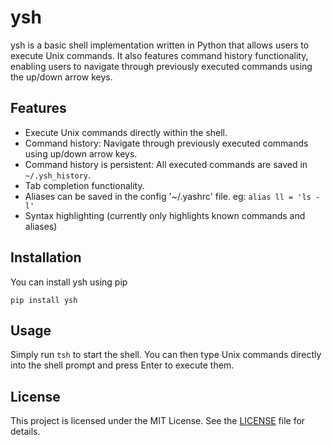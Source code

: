 # ysh

ysh is a basic shell implementation written in Python that allows users to execute Unix commands. It also features command history functionality, enabling users to navigate through previously executed commands using the up/down arrow keys.

## Features

- Execute Unix commands directly within the shell.
- Command history: Navigate through previously executed commands using up/down arrow keys.
- Command history is persistent: All executed commands are saved in `~/.ysh_history`.
- Tab completion functionality.
- Aliases can be saved in the config '~/.yashrc' file. eg: ```alias ll = 'ls -l'```
- Syntax highlighting (currently only highlights known commands and aliases)

## Installation

You can install ysh using pip

    pip install ysh    

## Usage

Simply run `tsh` to start the shell. You can then type Unix commands directly into the shell prompt and press Enter to execute them.

## License

This project is licensed under the MIT License. See the [LICENSE](LICENSE) file for details.
